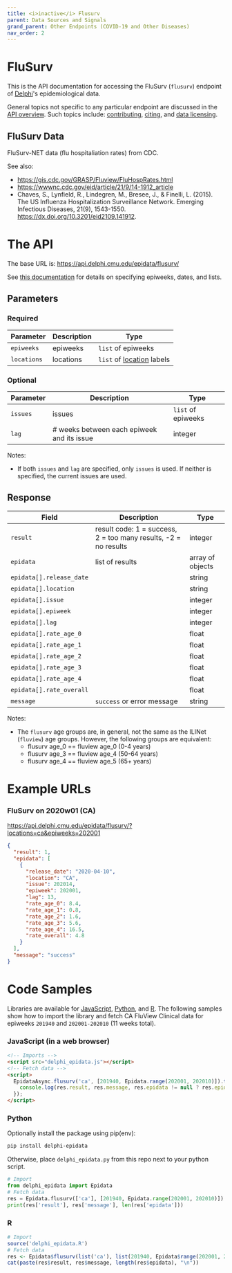 ```yaml
---
title: <i>inactive</i> Flusurv
parent: Data Sources and Signals
grand_parent: Other Endpoints (COVID-19 and Other Diseases)
nav_order: 2
---
```


# FluSurv

This is the API documentation for accessing the FluSurv (`flusurv`) endpoint of
[Delphi](https://delphi.cmu.edu/)'s epidemiological data.

General topics not specific to any particular endpoint are discussed in the
[API overview](README.md). Such topics include:
[contributing](README.md#contributing), [citing](README.md#citing), and
[data licensing](README.md#data-licensing).

## FluSurv Data

FluSurv-NET data (flu hospitaliation rates) from CDC.

See also:
  - https://gis.cdc.gov/GRASP/Fluview/FluHospRates.html
  - https://wwwnc.cdc.gov/eid/article/21/9/14-1912_article
  - Chaves, S., Lynfield, R., Lindegren, M., Bresee, J., & Finelli, L. (2015).
    The US Influenza Hospitalization Surveillance Network. Emerging Infectious
    Diseases, 21(9), 1543-1550. https://dx.doi.org/10.3201/eid2109.141912.

# The API

The base URL is: https://api.delphi.cmu.edu/epidata/flusurv/

See [this documentation](README.md) for details on specifying epiweeks, dates, and lists.

## Parameters

### Required

| Parameter | Description | Type |
| --- | --- | --- |
| `epiweeks` | epiweeks | `list` of epiweeks |
| `locations` | locations | `list` of [location](https://github.com/cmu-delphi/delphi-epidata/blob/main/labels/flusurv_locations.txt) labels |

### Optional

| Parameter | Description                                | Type               |
|-----------|--------------------------------------------|--------------------|
| `issues`  | issues                                     | `list` of epiweeks |
| `lag`     | # weeks between each epiweek and its issue | integer            |

Notes:
- If both `issues` and `lag` are specified, only `issues` is used.
If neither is specified, the current issues are used.

## Response

| Field                    | Description                                                     | Type             |
|--------------------------|-----------------------------------------------------------------|------------------|
| `result`                 | result code: 1 = success, 2 = too many results, -2 = no results | integer          |
| `epidata`                | list of results                                                 | array of objects |
| `epidata[].release_date` |                                                                 | string           |
| `epidata[].location`     |                                                                 | string           |
| `epidata[].issue`        |                                                                 | integer          |
| `epidata[].epiweek`      |                                                                 | integer          |
| `epidata[].lag`          |                                                                 | integer          |
| `epidata[].rate_age_0`   |                                                                 | float            |
| `epidata[].rate_age_1`   |                                                                 | float            |
| `epidata[].rate_age_2`   |                                                                 | float            |
| `epidata[].rate_age_3`   |                                                                 | float            |
| `epidata[].rate_age_4`   |                                                                 | float            |
| `epidata[].rate_overall` |                                                                 | float            |
| `message`                | `success` or error message                                      | string           |

Notes:
* The `flusurv` age groups are, in general, not the same as the ILINet
(`fluview`) age groups. However, the following groups are equivalent:
  - flusurv age_0 == fluview age_0  (0-4 years)
  - flusurv age_3 == fluview age_4  (50-64 years)
  - flusurv age_4 == fluview age_5  (65+ years)

# Example URLs

### FluSurv on 2020w01 (CA)
https://api.delphi.cmu.edu/epidata/flusurv/?locations=ca&epiweeks=202001

```json
{
  "result": 1,
  "epidata": [
    {
      "release_date": "2020-04-10",
      "location": "CA",
      "issue": 202014,
      "epiweek": 202001,
      "lag": 13,
      "rate_age_0": 8.4,
      "rate_age_1": 0.8,
      "rate_age_2": 1.6,
      "rate_age_3": 5.6,
      "rate_age_4": 16.5,
      "rate_overall": 4.8
    }
  ],
  "message": "success"
}
```

# Code Samples

Libraries are available for [JavaScript](https://github.com/cmu-delphi/delphi-epidata/blob/main/src/client/delphi_epidata.js), [Python](https://pypi.org/project/delphi-epidata/), and [R](https://github.com/cmu-delphi/delphi-epidata/blob/dev/src/client/delphi_epidata.R).
The following samples show how to import the library and fetch CA FluView Clinical data for epiweeks `201940` and `202001-202010` (11 weeks total).

### JavaScript (in a web browser)

````html
<!-- Imports -->
<script src="delphi_epidata.js"></script>
<!-- Fetch data -->
<script>
  EpidataAsync.flusurv('ca', [201940, Epidata.range(202001, 202010)]).then((res) => {
    console.log(res.result, res.message, res.epidata != null ? res.epidata.length : 0);
  });
</script>
````

### Python

Optionally install the package using pip(env):
````bash
pip install delphi-epidata
````

Otherwise, place `delphi_epidata.py` from this repo next to your python script.

````python
# Import
from delphi_epidata import Epidata
# Fetch data
res = Epidata.flusurv(['ca'], [201940, Epidata.range(202001, 202010)])
print(res['result'], res['message'], len(res['epidata']))
````

### R

````R
# Import
source('delphi_epidata.R')
# Fetch data
res <- Epidata$flusurv(list('ca'), list(201940, Epidata$range(202001, 202010)))
cat(paste(res$result, res$message, length(res$epidata), "\n"))
````
